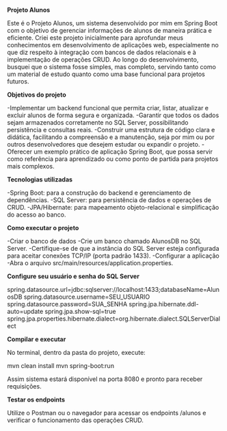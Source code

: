 **Projeto Alunos**

Este é o Projeto Alunos, um sistema desenvolvido por mim em Spring Boot com o objetivo de gerenciar informações de alunos de maneira prática e eficiente.
Criei este projeto inicialmente para aprofundar meus conhecimentos em desenvolvimento de aplicações web, especialmente no que diz respeito à integração com bancos de dados relacionais e à implementação de operações CRUD. Ao longo do desenvolvimento, busquei que o sistema fosse simples, mas completo, servindo tanto como um material de estudo quanto como uma base funcional para projetos futuros.

**Objetivos do projeto**

-Implementar um backend funcional que permita criar, listar, atualizar e excluir alunos de forma segura e organizada.
-Garantir que todos os dados sejam armazenados corretamente no SQL Server, possibilitando persistência e consultas reais.
-Construir uma estrutura de código clara e didática, facilitando a compreensão e a manutenção, seja por mim ou por outros desenvolvedores que desejem estudar ou expandir o projeto.
-Oferecer um exemplo prático de aplicação Spring Boot, que possa servir como referência para aprendizado ou como ponto de partida para projetos mais complexos.

**Tecnologias utilizadas**

-Spring Boot: para a construção do backend e gerenciamento de dependências.
-SQL Server: para persistência de dados e operações de CRUD.
-JPA/Hibernate: para mapeamento objeto-relacional e simplificação do acesso ao banco.

**Como executar o projeto**

-Criar o banco de dados
-Crie um banco chamado AlunosDB no SQL Server.
-Certifique-se de que a instância do SQL Server esteja configurada para aceitar conexões TCP/IP (porta padrão 1433).
-Configurar a aplicação
-Abra o arquivo src/main/resources/application.properties.

**Configure seu usuário e senha do SQL Server**

spring.datasource.url=jdbc:sqlserver://localhost:1433;databaseName=AlunosDB
spring.datasource.username=SEU_USUARIO
spring.datasource.password=SUA_SENHA
spring.jpa.hibernate.ddl-auto=update
spring.jpa.show-sql=true
spring.jpa.properties.hibernate.dialect=org.hibernate.dialect.SQLServerDialect


**Compilar e executar**

No terminal, dentro da pasta do projeto, execute:

mvn clean install
mvn spring-boot:run

Assim sistema estará disponível na porta 8080 e pronto para receber requisições.

**Testar os endpoints**

Utilize o Postman ou o navegador para acessar os endpoints /alunos e verificar o funcionamento das operações CRUD.
